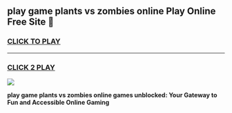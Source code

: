 
## play game plants vs zombies online Play Online Free Site 👋
<h3>
<a href="https://download.freeplayer.one?title=play_game_plants_vs_zombies_online&ref=21F">CLICK TO PLAY</a></h3>
<hr>

<h3>
<a href="https://download.freeplayer.one?title=play_game_plants_vs_zombies_online&ref=21F">CLICK 2 PLAY</a>
  
</h3>

<a href="https://download.freeplayer.one?title=play_game_plants_vs_zombies_online&ref=21F"><img src="https://cdnb.artstation.com/p/assets/images/images/032/539/853/original/anto-thomas-button-gif.gif"></a>


**play game plants vs zombies online games unblocked: Your Gateway to Fun and Accessible Online Gaming**
